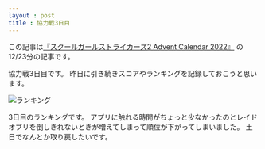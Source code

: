 ```yaml
---
layout : post
title : 協力戦3日目
---
```


この記事は[『スクールガールストライカーズ2 Advent Calendar 2022』](https://adventar.org/calendars/8200) の12/23分の記事です。

協力戦3日目です。
昨日に引き続きスコアやランキングを記録しておこうと思います。

![ランキング](/SchoolGirlStrikersAdventCalendar2022/20221223.PNG)

3日目のランキングです。
アプリに触れる時間がちょっと少なかったのとレイドオブリを倒しきれないときが増えてしまって順位が下がってしまいました。
土日でなんとか取り戻したいです。
